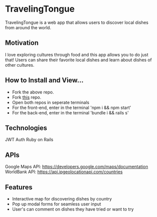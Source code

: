 # TravelingTongue
<!-- A little info about your project and/ or overview that explains what the project is about. -->
TravelingTongue is a web app that allows users to discover local dishes from around the world.

## Motivation
<!-- A short description of the motivation behind the creation and maintenance of the project. This should explain why the project exists. -->
I love exploring cultures through food and this app allows you to do just that!  Users can share their favorite local dishes and learn about dishes of other cultures. 


## How to Install and View...
*  Fork the above repo.
*  Fork [this](https://github.com/bnfetterley/traveltongue_backend) repo. 
*  Open both repos in seperate terminals
*  For the front-end, enter in the terminal 'npm i && npm start'
*  For the back-end, enter in the terminal 'bundle i && rails s'

## Technologies
JWT Auth
Ruby on Rails

## APIs
Google Maps API: https://developers.google.com/maps/documentation
WorldBank API:  https://api.ipgeolocationapi.com/countries

## Features
- Interactive map for discovering dishes by country
- Pop up modal forms for seamless user input
- User's can comment on dishes they have tried or want to try

